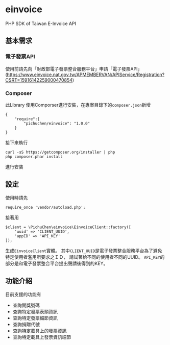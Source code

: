 # einvoice
PHP SDK of Taiwan E-Invoice API


## 基本需求

### 電子發票API
使用前請先向「財政部電子發票整合服務平台」申請「電子發票API」(https://www.einvoice.nat.gov.tw/APMEMBERVAN/APIService/Registration?CSRT=15916142259000470854)

### Composer
此Library 使用Comporser進行安裝，在專案目錄下的`composer.json`新增

    {
        "require":{
            "pichuchen/einvoice": "1.0.0"
        }
    }
  
 接下來執行
 
    curl -sS https://getcomposer.org/installer | php
    php composer.phar install
    
 進行安裝

## 設定
使用時請先

    require_once 'vendor/autoload.php';
    
接著用

    $client = \PichuChen\einvoice\EinvoiceClient::factory([
        'uuid' => 'CLIENT_UUID',
        'appID' => 'API_KEY'
    ]);

生成`EinvoiceClient`實體。
其中`CLIENT_UUID`是電子發票整合服務平台為了避免特定使用者濫用所要求之ＩＤ，
請試著給不同的使用者不同的UUID。
`API_KEY`的部分是和電子發票整合平台提出聲請後得到的KEY。

## 功能介紹

目前支援的功能有

* 查詢開獎號碼
* 查詢特定發票表頭資訊
* 查詢特定發票細節資訊
* 查詢捐贈代號
* 查詢特定載具上的發票資訊
* 查詢特定載具上發票資訊細節
 
